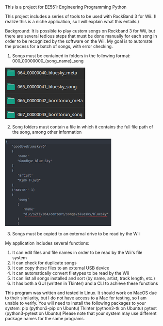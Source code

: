 This is a project for EE551: Engineering Programming Python

This project includes a series of tools to be used with RockBand 3 for Wii. (I realize this is a niche application, so I will explain what this entails.)

Background:
  It is possible to play custom songs on Rockband 3 for Wii, but there are several tedious steps that must be done manually for each song in order to be recognized by the software on the Wii. My goal is to automate the process for a batch of songs, with error checking.
  1. Songs must be contained in folders in the following format: 000_00000000_{song_name}_song

  ![Folder Format](./images/format.png)

  2. Song folders must contain a file in which it contains the full file path of the song, among other information

  ![File Format](./images/file.png)

  3. Songs must be copied to an external drive to be read by the Wii

My application includes several functions:
  1. It can edit files and file names in order to be read by the Wii's file system
  2. It can check for duplicate songs
  3. It can copy these files to an external USB device
  4. It can automatically convert filetypes to be read by the Wii
  5. It can list all songs installed and sort (by name, artist, track length, etc.)
  6. It has both a GUI (written in Tkinter) and a CLI to achieve these functions

This program was written and tested in Linux. It should work on MacOS due to their similarity, but I do not have access to a Mac for testing, so I am unable to verify.
You will need to install the following packages to your system:
	pip (python3-pip on Ubuntu)
	Tkinter (python3-tk on Ubuntu)
	pytest (python3-pytest on Ubuntu)
Please note that your system may use different package names for the same programs.
